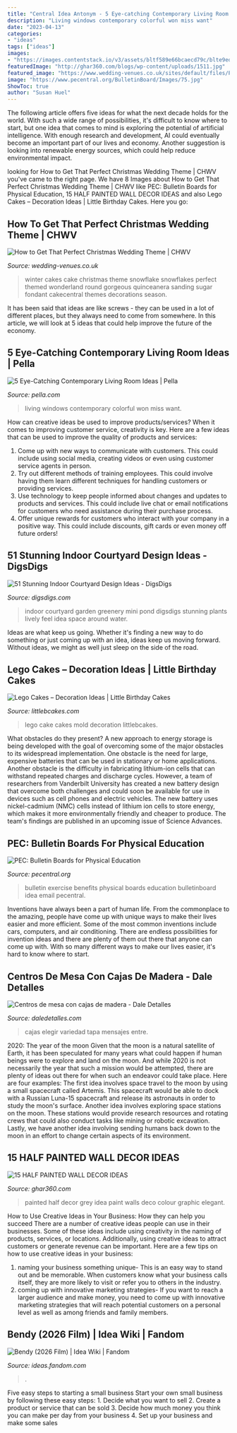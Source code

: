 ```yaml
---
title: "Central Idea Antonym - 5 Eye-catching Contemporary Living Room Ideas"
description: "Living windows contemporary colorful won miss want"
date: "2023-04-13"
categories:
- "ideas"
tags: ["ideas"]
images:
- "https://images.contentstack.io/v3/assets/bltf589e66bcaecd79c/blte9edcf3f5464f7ec/5e5ec4731ed59c224a30f0a2/social-colorful-living-room-black-windows.jpg?format=pjpg&amp;auto=webp"
featuredImage: "http://ghar360.com/blogs/wp-content/uploads/1511.jpg"
featured_image: "https://www.wedding-venues.co.uk/sites/default/files/Perfect-Christmas-Wedding-Theme-cakecentral.jpg"
image: "https://www.pecentral.org/BulletinBoard/Images/75.jpg"
ShowToc: true
author: "Susan Huel"
---
```



The following article offers five ideas for what the next decade holds for the world. With such a wide range of possibilities, it's difficult to know where to start, but one idea that comes to mind is exploring the potential of artificial intelligence. With enough research and development, AI could eventually become an important part of our lives and economy. Another suggestion is looking into renewable energy sources, which could help reduce environmental impact.

	

		
looking for How to Get That Perfect Christmas Wedding Theme | CHWV you've came to the right page. We have 8 Images about How to Get That Perfect Christmas Wedding Theme | CHWV like PEC: Bulletin Boards for Physical Education, 15 HALF PAINTED WALL DECOR IDEAS and also Lego Cakes – Decoration Ideas | Little Birthday Cakes. Here you go:
		
    
## How To Get That Perfect Christmas Wedding Theme | CHWV

<img loading=lazy src="https://www.wedding-venues.co.uk/sites/default/files/Perfect-Christmas-Wedding-Theme-cakecentral.jpg" onerror="this.onerror=null;this.src='https://tse2.mm.bing.net/th?id=OIP.qSNxTZ7sfYZ4nzZmclH7vwHaNE&amp;pid=15.1';" alt="How to Get That Perfect Christmas Wedding Theme | CHWV">

_Source: wedding-venues.co.uk_

>winter cakes cake christmas theme snowflake snowflakes perfect themed wonderland round gorgeous quinceanera sanding sugar fondant cakecentral themes decorations season. 

	

It has been said that ideas are like screws - they can be used in a lot of different places, but they always need to come from somewhere. In this article, we will look at 5 ideas that could help improve the future of the economy.

    
## 5 Eye-Catching Contemporary Living Room Ideas | Pella

<img loading=lazy src="https://images.contentstack.io/v3/assets/bltf589e66bcaecd79c/blte9edcf3f5464f7ec/5e5ec4731ed59c224a30f0a2/social-colorful-living-room-black-windows.jpg?format=pjpg&amp;auto=webp" onerror="this.onerror=null;this.src='https://tse2.mm.bing.net/th?id=OIP.xd1bQaKV5iYPIiA3BU_SUAHaFI&amp;pid=15.1';" alt="5 Eye-Catching Contemporary Living Room Ideas | Pella">

_Source: pella.com_

>living windows contemporary colorful won miss want. 

	

How can creative ideas be used to improve products/services?
When it comes to improving customer service, creativity is key. Here are a few ideas that can be used to improve the quality of products and services: 
1. Come up with new ways to communicate with customers. This could include using social media, creating videos or even using customer service agents in person.
2. Try out different methods of training employees. This could involve having them learn different techniques for handling customers or providing services.
3. Use technology to keep people informed about changes and updates to products and services. This could include live chat or email notifications for customers who need assistance during their purchase process.
4. Offer unique rewards for customers who interact with your company in a positive way. This could include discounts, gift cards or even money off future orders!

    
## 51 Stunning Indoor Courtyard Design Ideas - DigsDigs

<img loading=lazy src="https://www.digsdigs.com/photos/stunning-indoor-courtyard-design-ideas-4.jpg" onerror="this.onerror=null;this.src='https://tse3.mm.bing.net/th?id=OIP.5lDvTXgwPxlstTRsu157xAHaLg&amp;pid=15.1';" alt="51 Stunning Indoor Courtyard Design Ideas - DigsDigs">

_Source: digsdigs.com_

>indoor courtyard garden greenery mini pond digsdigs stunning plants lively feel idea space around water. 

	

Ideas are what keep us going. Whether it's finding a new way to do something or just coming up with an idea, ideas keep us moving forward. Without ideas, we might as well just sleep on the side of the road.

    
## Lego Cakes – Decoration Ideas | Little Birthday Cakes

<img loading=lazy src="http://www.littlebcakes.com/wp-content/uploads/2013/08/Lego-Cake-Mold.jpg" onerror="this.onerror=null;this.src='https://tse2.mm.bing.net/th?id=OIP.8Ksfz2ttmpj5-Deht4nD3gHaFj&amp;pid=15.1';" alt="Lego Cakes – Decoration Ideas | Little Birthday Cakes">

_Source: littlebcakes.com_

>lego cake cakes mold decoration littlebcakes. 

	

What obstacles do they present?
A new approach to energy storage is being developed with the goal of overcoming some of the major obstacles to its widespread implementation. One obstacle is the need for large, expensive batteries that can be used in stationary or home applications. Another obstacle is the difficulty in fabricating lithium-ion cells that can withstand repeated charges and discharge cycles. However, a team of researchers from Vanderbilt University has created a new battery design that overcome both challenges and could soon be available for use in devices such as cell phones and electric vehicles. The new battery uses nickel-cadmium (NMC) cells instead of lithium ion cells to store energy, which makes it more environmentally friendly and cheaper to produce. The team's findings are published in an upcoming issue of Science Advances.

    
## PEC: Bulletin Boards For Physical Education

<img loading=lazy src="https://www.pecentral.org/BulletinBoard/Images/75.jpg" onerror="this.onerror=null;this.src='https://tse1.mm.bing.net/th?id=OIP.FLdfVZn54rxsxJx1XeUbBwHaFj&amp;pid=15.1';" alt="PEC: Bulletin Boards for Physical Education">

_Source: pecentral.org_

>bulletin exercise benefits physical boards education bulletinboard idea email pecentral. 

	

Inventions have always been a part of human life. From the commonplace to the amazing, people have come up with unique ways to make their lives easier and more efficient. Some of the most common inventions include cars, computers, and air conditioning. There are endless possibilities for invention ideas and there are plenty of them out there that anyone can come up with. With so many different ways to make our lives easier, it's hard to know where to start.

    
## Centros De Mesa Con Cajas De Madera - Dale Detalles

<img loading=lazy src="https://i0.wp.com/www.daledetalles.com/wp-content/uploads/2017/05/centros-de-mesa-con-cajas-de-madera23.jpg?resize=504%2C760" onerror="this.onerror=null;this.src='https://tse2.mm.bing.net/th?id=OIP.x5qa3d6tH1ZyFAj03pyUYgHaLK&amp;pid=15.1';" alt="Centros de mesa con cajas de madera - Dale Detalles">

_Source: daledetalles.com_

>cajas elegir variedad tapa mensajes entre. 

	

2020: The year of the moon
Given that the moon is a natural satellite of Earth, it has been speculated for many years what could happen if human beings were to explore and land on the moon. And while 2020 is not necessarily the year that such a mission would be attempted, there are plenty of ideas out there for when such an endeavor could take place. Here are four examples: 
The first idea involves space travel to the moon by using a small spacecraft called Artemis. This spacecraft would be able to dock with a Russian Luna-15 spacecraft and release its astronauts in order to study the moon's surface. 
Another idea involves exploring space stations on the moon. These stations would provide research resources and rotating crews that could also conduct tasks like mining or robotic excavation. 
Lastly, we have another idea involving sending humans back down to the moon in an effort to change certain aspects of its environment.

    
## 15 HALF PAINTED WALL DECOR IDEAS

<img loading=lazy src="http://ghar360.com/blogs/wp-content/uploads/1511.jpg" onerror="this.onerror=null;this.src='https://tse1.mm.bing.net/th?id=OIP.b1cuAWbKSCnXnXEMUOH79QHaLG&amp;pid=15.1';" alt="15 HALF PAINTED WALL DECOR IDEAS">

_Source: ghar360.com_

>painted half decor grey idea paint walls deco colour graphic elegant. 

	

How to Use Creative Ideas in Your Business: How they can help you succeed
There are a number of creative ideas people can use in their businesses. Some of these ideas include using creativity in the naming of products, services, or locations. Additionally, using creative ideas to attract customers or generate revenue can be important. Here are a few tips on how to use creative ideas in your business: 
1. naming your business something unique- This is an easy way to stand out and be memorable. When customers know what your business calls itself, they are more likely to visit or refer you to others in the industry. 
2. coming up with innovative marketing strategies- If you want to reach a larger audience and make money, you need to come up with innovative marketing strategies that will reach potential customers on a personal level as well as among friends and family members. 

    
## Bendy (2026 Film) | Idea Wiki | Fandom

<img loading=lazy src="https://vignette.wikia.nocookie.net/ideas/images/1/17/Bendy2026poster.png/revision/latest?cb=20181104221429" onerror="this.onerror=null;this.src='https://tse4.mm.bing.net/th?id=OIP.A0ciqTHACEXogn201VPOKAHaK8&amp;pid=15.1';" alt="Bendy (2026 Film) | Idea Wiki | Fandom">

_Source: ideas.fandom.com_

>. 

	

Five easy steps to starting a small business
Start your own small business by following these easy steps: 1. Decide what you want to sell 2. Create a product or service that can be sold 3. Decide how much money you think you can make per day from your business 4. Set up your business and make some sales 
